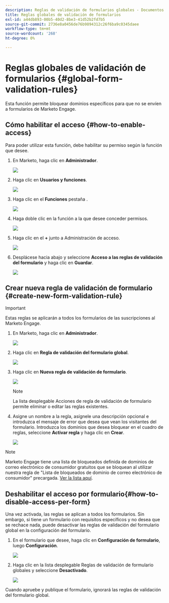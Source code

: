 ```yaml
---
description: Reglas de validación de formularios globales - Documentos de Marketo - Documentación del producto
title: Reglas globales de validación de formularios
exl-id: a44db893-00b5-40d2-8be3-41d52b2fd7b5
source-git-commit: 2736e8a0456de76b9894312c26f6ba9c0345daee
workflow-type: tm+mt
source-wordcount: '268'
ht-degree: 0%

---
```


# Reglas globales de validación de formularios {#global-form-validation-rules}

Esta función permite bloquear dominios específicos para que no se envíen a formularios de Marketo Engage.

## Cómo habilitar el acceso {#how-to-enable-access}

Para poder utilizar esta función, debe habilitar su permiso según la función que desee.

1. En Marketo, haga clic en **Administrador**.

   ![](assets/global-form-validation-rules-1.png)

1. Haga clic en **Usuarios y funciones**.

   ![](assets/global-form-validation-rules-2.png)

1. Haga clic en el **Funciones** pestaña .

   ![](assets/global-form-validation-rules-3.png)

1. Haga doble clic en la función a la que desee conceder permisos.

   ![](assets/global-form-validation-rules-4.png)

1. Haga clic en el **+** junto a Administración de acceso.

   ![](assets/global-form-validation-rules-5.png)

1. Desplácese hacia abajo y seleccione **Acceso a las reglas de validación del formulario** y haga clic en **Guardar**.

   ![](assets/global-form-validation-rules-6.png)

## Crear nueva regla de validación de formulario {#create-new-form-validation-rule}

>[!IMPORTANT]
>
>Estas reglas se aplicarán a todos los formularios de las suscripciones al Marketo Engage.

1. En Marketo, haga clic en **Administrador**.

   ![](assets/global-form-validation-rules-7.png)

1. Haga clic en **Regla de validación del formulario global**.

   ![](assets/global-form-validation-rules-8.png)

1. Haga clic en **Nueva regla de validación de formulario**.

   ![](assets/global-form-validation-rules-9.png)

   >[!NOTE]
   >
   >La lista desplegable Acciones de regla de validación de formulario permite eliminar o editar las reglas existentes.

1. Asigne un nombre a la regla, asígnele una descripción opcional e introduzca el mensaje de error que desea que vean los visitantes del formulario. Introduzca los dominios que desea bloquear en el cuadro de reglas, seleccione **Activar regla** y haga clic en **Crear**.

   ![](assets/global-form-validation-rules-10.png)

>[!NOTE]
>
>Marketo Engage tiene una lista de bloqueados definida de dominios de correo electrónico de consumidor gratuitos que se bloquean al utilizar nuestra regla de &quot;Lista de bloqueados de dominio de correo electrónico de consumidor&quot; precargada. [Ver la lista aquí](/help/marketo/product-docs/administration/settings/assets/freemaildomains_2023.csv).

## Deshabilitar el acceso por formulario{#how-to-disable-access-per-form}

Una vez activada, las reglas se aplican a todos los formularios. Sin embargo, si tiene un formulario con requisitos específicos y no desea que se rechace nada, puede desactivar las reglas de validación del formulario global en la configuración del formulario.

1. En el formulario que desee, haga clic en **Configuración de formulario**, luego **Configuración**.

   ![](assets/global-form-validation-rules-11.png)

1. Haga clic en la lista desplegable Reglas de validación de formulario globales y seleccione **Desactivado**.

   ![](assets/global-form-validation-rules-12.png)

Cuando apruebe y publique el formulario, ignorará las reglas de validación del formulario global.
